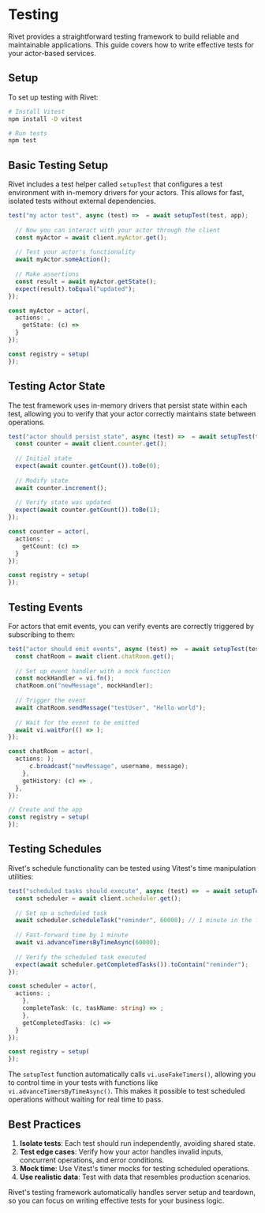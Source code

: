 # Testing

Rivet provides a straightforward testing framework to build reliable and maintainable applications. This guide covers how to write effective tests for your actor-based services.

## Setup

To set up testing with Rivet:

```bash
# Install Vitest
npm install -D vitest

# Run tests
npm test
```

## Basic Testing Setup

Rivet includes a test helper called `setupTest` that configures a test environment with in-memory drivers for your actors. This allows for fast, isolated tests without external dependencies.

```ts tests/my-actor.test.ts
test("my actor test", async (test) =>  = await setupTest(test, app);
  
  // Now you can interact with your actor through the client
  const myActor = await client.myActor.get();
  
  // Test your actor's functionality
  await myActor.someAction();
  
  // Make assertions
  const result = await myActor.getState();
  expect(result).toEqual("updated");
});
```

```ts src/index.ts
const myActor = actor(,
  actions: ,
    getState: (c) => 
  }
});

const registry = setup(
});
```

## Testing Actor State

The test framework uses in-memory drivers that persist state within each test, allowing you to verify that your actor correctly maintains state between operations.

```ts tests/counter.test.ts
test("actor should persist state", async (test) =>  = await setupTest(test, app);
  const counter = await client.counter.get();
  
  // Initial state
  expect(await counter.getCount()).toBe(0);
  
  // Modify state
  await counter.increment();
  
  // Verify state was updated
  expect(await counter.getCount()).toBe(1);
});
```

```ts src/index.ts
const counter = actor(,
  actions: ,
    getCount: (c) => 
  }
});

const registry = setup(
});
```

## Testing Events

For actors that emit events, you can verify events are correctly triggered by subscribing to them:

```ts tests/chat-room.test.ts
test("actor should emit events", async (test) =>  = await setupTest(test, app);
  const chatRoom = await client.chatRoom.get();
  
  // Set up event handler with a mock function
  const mockHandler = vi.fn();
  chatRoom.on("newMessage", mockHandler);
  
  // Trigger the event
  await chatRoom.sendMessage("testUser", "Hello world");
  
  // Wait for the event to be emitted
  await vi.waitFor(() => );
});
```

```ts src/index.ts
const chatRoom = actor(,
  actions: );
      c.broadcast("newMessage", username, message);
    },
    getHistory: (c) => ,
  },
});

// Create and the app
const registry = setup(
});
```

## Testing Schedules

Rivet's schedule functionality can be tested using Vitest's time manipulation utilities:

```ts tests/scheduler.test.ts
test("scheduled tasks should execute", async (test) =>  = await setupTest(test, app);
  const scheduler = await client.scheduler.get();
  
  // Set up a scheduled task
  await scheduler.scheduleTask("reminder", 60000); // 1 minute in the future
  
  // Fast-forward time by 1 minute
  await vi.advanceTimersByTimeAsync(60000);
  
  // Verify the scheduled task executed
  expect(await scheduler.getCompletedTasks()).toContain("reminder");
});
```

```ts src/index.ts
const scheduler = actor(,
  actions: ;
    },
    completeTask: (c, taskName: string) => ;
    },
    getCompletedTasks: (c) => 
  }
});

const registry = setup(
});
```

The `setupTest` function automatically calls `vi.useFakeTimers()`, allowing you to control time in your tests with functions like `vi.advanceTimersByTimeAsync()`. This makes it possible to test scheduled operations without waiting for real time to pass.

## Best Practices

1. **Isolate tests**: Each test should run independently, avoiding shared state.
2. **Test edge cases**: Verify how your actor handles invalid inputs, concurrent operations, and error conditions.
3. **Mock time**: Use Vitest's timer mocks for testing scheduled operations.
4. **Use realistic data**: Test with data that resembles production scenarios.

Rivet's testing framework automatically handles server setup and teardown, so you can focus on writing effective tests for your business logic.